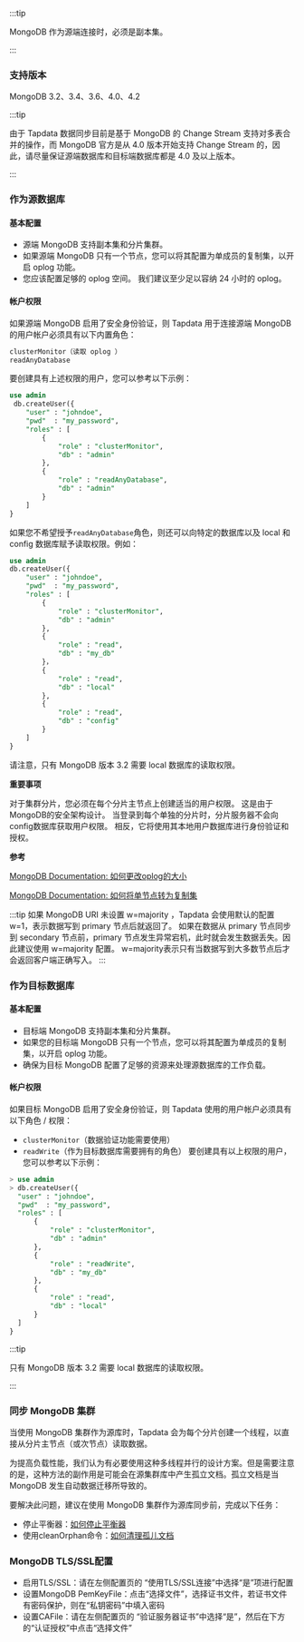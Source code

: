 :::tip

MongoDB 作为源端连接时，必须是副本集。

:::

### 支持版本

MongoDB 3.2、3.4、3.6、4.0、4.2

:::tip

由于 Tapdata 数据同步目前是基于 MongoDB 的 Change Stream 支持对多表合并的操作，而 MongoDB 官方是从 4.0 版本开始支持 Change Stream 的，因此，请尽量保证源端数据库和目标端数据库都是 4.0 及以上版本。

:::

### 作为源数据库

#### 基本配置

- 源端 MongoDB 支持副本集和分片集群。
- 如果源端 MongoDB 只有一个节点，您可以将其配置为单成员的复制集，以开启 oplog 功能。
- 您应该配置足够的 oplog 空间。 我们建议至少足以容纳 24 小时的 oplog。

#### 帐户权限

如果源端 MongoDB 启用了安全身份验证，则 Tapdata 用于连接源端 MongoDB 的用户帐户必须具有以下内置角色：

```sql
clusterMonitor（读取 oplog ）
readAnyDatabase
```

要创建具有上述权限的用户，您可以参考以下示例：

```sql
use admin
 db.createUser({
    "user" : "johndoe",
    "pwd"  : "my_password",
    "roles" : [
        {
            "role" : "clusterMonitor",
            "db" : "admin"
        },
        {
            "role" : "readAnyDatabase",
            "db" : "admin"
        }
    ]
}
```



如果您不希望授予`readAnyDatabase`角色，则还可以向特定的数据库以及 local 和 config 数据库赋予读取权限。例如：

```sql
use admin
db.createUser({
    "user" : "johndoe",
    "pwd"  : "my_password",
    "roles" : [
        {
            "role" : "clusterMonitor",
            "db" : "admin"
        },
        {
            "role" : "read",
            "db" : "my_db"
        }，
        {
            "role" : "read",
            "db" : "local"
        },
        {
            "role" : "read",
            "db" : "config"
        }
    ]
}
```



请注意，只有 MongoDB 版本 3.2 需要 local 数据库的读取权限。

**重要事项**

对于集群分片，您必须在每个分片主节点上创建适当的用户权限。 这是由于MongoDB的安全架构设计。 当登录到每个单独的分片时，分片服务器不会向config数据库获取用户权限。 相反，它将使用其本地用户数据库进行身份验证和授权。

**参考**

[MongoDB Documentation: 如何更改oplog的大小](https://docs.mongodb.com/manual/tutorial/change-oplog-size/)

[MongoDB Documentation: 如何将单节点转为复制集](https://docs.mongodb.com/manual/tutorial/convert-standalone-to-replica-set/)

:::tip
如果 MongoDB URI 未设置 w=majority ，Tapdata 会使用默认的配置w=1，表示数据写到 primary 节点后就返回了。 如果在数据从 primary 节点同步到 secondary 节点前，primary 节点发生异常宕机，此时就会发生数据丢失。因此建议使用 w=majority 配置。 w=majority表示只有当数据写到大多数节点后才会返回客户端正确写入。
:::

### 作为目标数据库

#### 基本配置

- 目标端 MongoDB 支持副本集和分片集群。
- 如果您的目标端 MongoDB 只有一个节点，您可以将其配置为单成员的复制集，以开启 oplog 功能。
- 确保为目标 MongoDB 配置了足够的资源来处理源数据库的工作负载。

#### 帐户权限

如果目标 MongoDB 启用了安全身份验证，则 Tapdata 使用的用户帐户必须具有以下角色 / 权限：

- `clusterMonitor`（数据验证功能需要使用）
- `readWrite`（作为目标数据库需要拥有的角色） 要创建具有以上权限的用户，您可以参考以下示例：

```sql
> use admin
> db.createUser({
  "user" : "johndoe",
  "pwd"  : "my_password",
  "roles" : [
      {
          "role" : "clusterMonitor",
          "db" : "admin"
      },
      {
          "role" : "readWrite",
          "db" : "my_db"
      },
      {
          "role" : "read",
          "db" : "local"
      }
  ]
}
```



:::tip

只有 MongoDB 版本 3.2 需要 local 数据库的读取权限。

:::

### 同步 MongoDB 集群

当使用 MongoDB 集群作为源库时，Tapdata 会为每个分片创建一个线程，以直接从分片主节点（或次节点）读取数据。

为提高负载性能，我们认为有必要使用这种多线程并行的设计方案。但是需要注意的是，这种方法的副作用是可能会在源集群库中产生孤立文档。孤立文档是当 MongoDB 发生自动数据迁移所导致的。

要解决此问题，建议在使用 MongoDB 集群作为源库同步前，完成以下任务：

- 停止平衡器：[如何停止平衡器](https://docs.mongodb.com/manual/reference/method/sh.stopBalancer/)
- 使用cleanOrphan命令：[如何清理孤儿文档](https://docs.mongodb.com/manual/reference/command/cleanupOrphaned/)

### MongoDB TLS/SSL配置

- 启用TLS/SSL：请在左侧配置页的 “使用TLS/SSL连接”中选择“是”项进行配置
- 设置MongoDB PemKeyFile：点击“选择文件”，选择证书文件，若证书文件有密码保护，则在“私钥密码”中填入密码
- 设置CAFile：请在左侧配置页的 “验证服务器证书”中选择“是”，然后在下方的“认证授权”中点击“选择文件”

